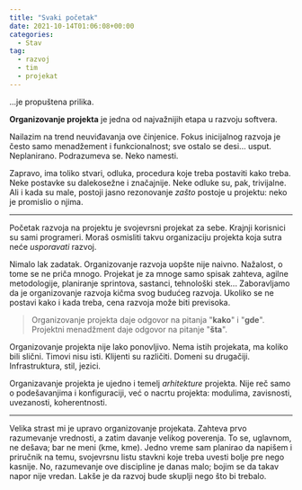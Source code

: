 ```yaml
---
title: "Svaki početak"
date: 2021-10-14T01:06:08+00:00
categories:
  - Stav
tag:
  - razvoj
  - tim
  - projekat
---
```


...je propuštena prilika.

<!--more-->

**Organizovanje projekta** je jedna od najvažnijih etapa u razvoju softvera.

Nailazim na trend neuviđavanja ove činjenice. Fokus inicijalnog razvoja je često samo menadžement i funkcionalnost; sve ostalo se desi... usput. Neplanirano. Podrazumeva se. Neko namesti.

Zapravo, ima toliko stvari, odluka, procedura koje treba postaviti kako treba. Neke postavke su dalekosežne i značajnije. Neke odluke su, pak, trivijalne. Ali i kada su male, postoji jasno rezonovanje _zašto_ postoje u projektu: neko je promislio o njima.

---

Početak razvoja na projektu je svojevrsni projekat za sebe. Krajnji korisnici su sami programeri. Moraš osmisliti takvu organizaciju projekta koja sutra neće _usporavati_ razvoj.

Nimalo lak zadatak. Organizovanje razvoja uopšte nije naivno. Nažalost, o tome se ne priča mnogo. Projekat je za mnoge samo spisak zahteva, agilne metodologije, planiranje sprintova, sastanci, tehnološki stek... Zaboravljamo da je organizovanje razvoja kičma svog budućeg razvoja. Ukoliko se ne postavi kako i kada treba, cena razvoja može biti previsoka.

> Organizovanje projekta daje odgovor na pitanja "**kako**" i "**gde**". Projektni menadžment daje odgovor na pitanje "**šta**".

Organizovanje projekta nije lako ponovljivo. Nema istih projekata, ma koliko bili slični. Timovi nisu isti. Klijenti su različiti. Domeni su drugačiji. Infrastruktura, stil, jezici.

Organizavanje projekta je ujedno i temelj _arhitekture_ projekta. Nije reč samo o podešavanjima i konfiguraciji, već o nacrtu projekta: modulima, zavisnosti, uvezanosti, koherentnosti.

---

Velika strast mi je upravo organizovanje projekata. Zahteva prvo razumevanje vrednosti, a zatim davanje velikog poverenja. To se, uglavnom, ne dešava; bar ne meni (kme, kme). Jedno vreme sam planirao da napišem i priručnik na temu, svojevrsnu listu stavkni koje treba uvesti bolje pre nego kasnije. No, razumevanje ove discipline je danas malo; bojim se da takav napor nije vredan. Lakše je da razvoj bude skuplji nego što bi trebalo.
